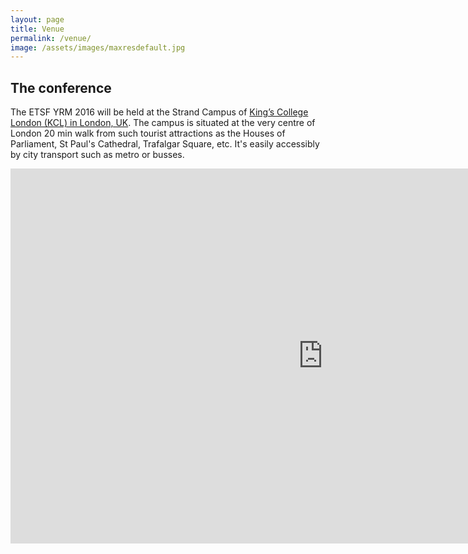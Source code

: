 ```yaml
---
layout: page
title: Venue
permalink: /venue/
image: /assets/images/maxresdefault.jpg
---
```

## The conference

The ETSF YRM 2016 will be held at the Strand Campus of [King’s College London (KCL) in London, UK](http://www.kcl.ac.uk/campuslife/campuses/strand/Strand.aspx). The campus is situated at the very centre of London 20 min walk from such tourist attractions as the Houses of Parliament, St Paul's Cathedral, Trafalgar Square, etc. It's easily accessibly by city transport such as metro or busses.

<iframe src="https://www.google.com/maps/embed?pb=!1m18!1m12!1m3!1d2483.094274430157!2d-0.11599699999999998!3d51.51148639999999!2m3!1f0!2f0!3f0!3m2!1i1024!2i768!4f13.1!3m3!1m2!1s0x487604b5a3b455dd%3A0xb0643efb7ed0928d!2sKing&#39;s+College+London!5e0!3m2!1spl!2suk!4v1442525147532" width="1000" height="600" frameborder="0" align="center" style="border:0" allowfullscreen></iframe>

<br><br><br><br><br><br><br><br><br><br>
